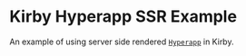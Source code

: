 # Kirby Hyperapp SSR Example

An example of using server side rendered [`Hyperapp`](https://github.com/jorgebucaran/hyperapp) in Kirby.
